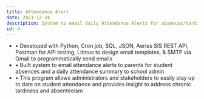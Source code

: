```yaml
---
title: Attendance Alert
date: 2021-12-24
description: System to email daily Attendance Alerts for absences/tardies to parents & students and a snapshot of the day’s attendance to school administrators.
id: 4
---
```

- • Developed with Python, Cron job, SQL, JSON, Aeries SIS REST API, Postman for API testing, Litmus to design email templates, & SMTP via Gmail to programmatically send emails
- • Built system to email attendance alerts to parents for student absences and a daily attendance summary to school admin 
- • This program allows administrators and stakeholders to easily stay up to date on student attendance and provides insight to address chronic tardiness and absenteeism
